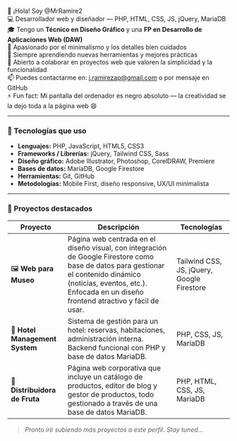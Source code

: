👋 ¡Hola! Soy @MrRamire2  
💻 Desarrollador web y diseñador — PHP, HTML, CSS, JS, jQuery, MariaDB  
🎓 Tengo un **Técnico en Diseño Gráfico** y una **FP en Desarrollo de Aplicaciones Web (DAW)**  
🎨 Apasionado por el minimalismo y los detalles bien cuidados  
🌱 Siempre aprendiendo nuevas herramientas y mejores prácticas  
🤝 Abierto a colaborar en proyectos web que valoren la simplicidad y la funcionalidad  
📫 Puedes contactarme en: j.ramirezap@gmail.com o por mensaje en GitHub  
⚡ Fun fact: Mi pantalla del ordenador es negro absoluto — la creatividad se la dejo toda a la página web 😄  

---

### 🚀 Tecnologías que uso

- **Lenguajes:** PHP, JavaScript, HTML5, CSS3  
- **Frameworks / Librerías:** jQuery, Tailwind CSS, Sass  
- **Diseño gráfico:** Adobe Illustrator, Photoshop, CorelDRAW, Premiere  
- **Bases de datos:** MariaDB, Google Firestore  
- **Herramientas:** Git, GitHub  
- **Metodologías:** Mobile First, diseño responsive, UX/UI minimalista  

---

### 🧩 Proyectos destacados

| Proyecto | Descripción | Tecnologías |
|---------|-------------|-------------|
| 🖼️ **Web para Museo** | Página web centrada en el diseño visual, con integración de Google Firestore como base de datos para gestionar el contenido dinámico (noticias, eventos, etc.). Enfocada en un diseño frontend atractivo y fácil de usar. | Tailwind CSS, JS, jQuery, Google Firestore |
| 🏨 **Hotel Management System** | Sistema de gestión para un hotel: reservas, habitaciones, administración interna. Backend funcional con PHP y base de datos MariaDB. | PHP, CSS, JS, MariaDB |
| 🍊 **Distribuidora de Fruta** | Página web corporativa que incluye un catálogo de productos, editor de blog y gestor de productos, todo gestionado a través de una base de datos MariaDB. | PHP, HTML, CSS, JS, MariaDB |

> *Pronto iré subiendo más proyectos a este perfil. Stay tuned...*
